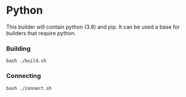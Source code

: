 # Python

This builder will contain python (3.8) and pip. It can be used a base for builders that require python.


### Building

```
bash ./build.sh
```

### Connecting

```
bash ./connect.sh
```

